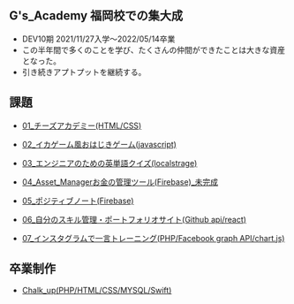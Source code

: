 ## G's_Academy 福岡校での集大成
- DEV10期  2021/11/27入学〜2022/05/14卒業
- この半年間で多くのことを学び、たくさんの仲間ができたことは大きな資産となった。
- 引き続きアプトプットを継続する。

## 課題
- [01_チーズアカデミー(HTML/CSS)](https://github.com/daideguchi/Gs_Academy/tree/main/01_%E8%AA%B2%E9%A1%8C/01_%E3%83%81%E3%83%BC%E3%82%BA%E3%82%A2%E3%82%AB%E3%83%87%E3%83%9F%E3%83%BC_211218)

- [02_イカゲーム風おはじきゲーム(javascript)](https://github.com/daideguchi/Gs_Academy/tree/main/01_%E8%AA%B2%E9%A1%8C/02_%E3%81%98%E3%82%83%E3%82%93%E3%81%91%E3%82%93%E3%82%A2%E3%83%97%E3%83%AA_211223)  

- [03_エンジニアのための英単語クイズ(localstrage)](https://github.com/daideguchi/Gs_Academy/tree/main/01_%E8%AA%B2%E9%A1%8C/03_%E3%83%A1%E3%83%A2%E5%B8%B3%E3%82%A2%E3%83%97%E3%83%AA_211230)   

- [04_Asset_Managerお金の管理ツール(Firebase)_未完成](https://github.com/daideguchi/Gs_Academy/tree/main/01_%E8%AA%B2%E9%A1%8C/04_firebase.work_220113)  

- [05_ポジティブノート(Firebase)](https://github.com/daideguchi/Gs_Academy/tree/main/01_%E8%AA%B2%E9%A1%8C/05_%E3%83%9D%E3%82%B8%E3%83%86%E3%82%A3%E3%83%96%E3%83%8E%E3%83%BC%E3%83%88_220120)  

- [06_自分のスキル管理・ポートフォリオサイト(Github api/react)](https://github.com/daideguchi/Gs_Academy/tree/main/01_%E8%AA%B2%E9%A1%8C/06_react-portfolio-site_220127)  

- [07_インスタグラムで一言トレーニング(PHP/Facebook graph API/chart.js)](https://github.com/daideguchi/Gs_Academy/tree/main/01_%E8%AA%B2%E9%A1%8C/07_php_work_220203)  

## 卒業制作
- [Chalk_up(PHP/HTML/CSS/MYSQL/Swift)](https://github.com/daideguchi/Gs_Academy/tree/main/02_%E5%8D%92%E6%A5%AD%E5%88%B6%E4%BD%9C/01_%E6%8F%90%E5%87%BA%E7%94%A8/01_%E6%9C%80%E7%B5%82)